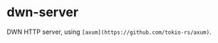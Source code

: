 # dwn-server

<!-- cargo-rdme start -->

DWN HTTP server, using `[axum](https://github.com/tokio-rs/axum)`.

<!-- cargo-rdme end -->
